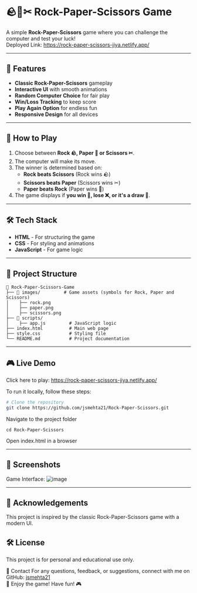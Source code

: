 # 🪨📄✂ Rock-Paper-Scissors Game
A simple **Rock-Paper-Scissors** game where you can challenge the computer and test your luck!  
Deployed Link: https://rock-paper-scissors-jiya.netlify.app/

---

## 🚀 Features
- **Classic Rock-Paper-Scissors** gameplay
- **Interactive UI** with smooth animations
- **Random Computer Choice** for fair play
- **Win/Loss Tracking** to keep score
- **Play Again Option** for endless fun
- **Responsive Design** for all devices

---

## 📌 How to Play
1. Choose between **Rock 🪨, Paper 📄 or Scissors ✂**.
2. The computer will make its move.
3. The winner is determined based on:
   - **Rock beats Scissors** (Rock wins 🪨)
   - **Scissors beats Paper** (Scissors wins ✂)
   - **Paper beats Rock** (Paper wins 📄)
4. The game displays if **you win 🎉, lose ❌, or it's a draw 🤝**.

---

## 🛠 Tech Stack
- **HTML** - For structuring the game
- **CSS** - For styling and animations
- **JavaScript** - For game logic

---

## 📂 Project Structure
```
📁 Rock-Paper-Scissors-Game
├── 📁 images/         # Game assets (symbols for Rock, Paper and Scissors)
│    ├── rock.png
│    ├── paper.png
│    ├── scissors.png
├── 📁 scripts/
│    ├── app.js         # JavaScript logic
├── index.html          # Main web page
├── style.css           # Styling file
└── README.md           # Project documentation
```

---

## 🎮 Live Demo
Click here to play: https://rock-paper-scissors-jiya.netlify.app/

To run it locally, follow these steps:

```bash
# Clone the repository
git clone https://github.com/jsmehta21/Rock-Paper-Scissors.git
```

Navigate to the project folder
```
cd Rock-Paper-Scissors
```

Open index.html in a browser

---

## 📸 Screenshots
Game Interface:
![image](https://github.com/user-attachments/assets/2920ac02-f64f-4d12-a0fd-c96ceefeee65)

---

## 🙏 Acknowledgements
This project is inspired by the classic Rock-Paper-Scissors game with a modern UI.

## 🛠 License
This project is for personal and educational use only.

💌 Contact
For any questions, feedback, or suggestions, connect with me on GitHub: [jsmehta21](https://github.com/jsmehta21)<br>
🌟 Enjoy the game! Have fun! 🎮
